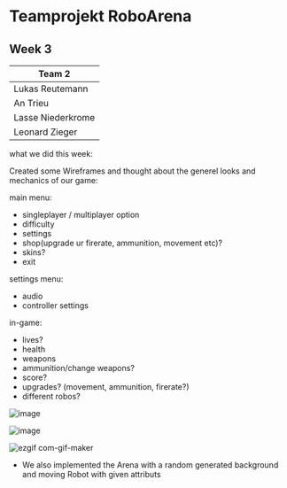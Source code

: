 # Teamprojekt RoboArena
## Week 3

| Team 2 |
| ----------------- |
| Lukas Reutemann   | 
| An Trieu          | 
| Lasse Niederkrome |
| Leonard Zieger    |


what we did this week:

Created some Wireframes and thought about the generel looks and mechanics of our game:

main menu:
- singleplayer / multiplayer option 
- difficulty
- settings 
- shop(upgrade ur firerate, ammunition, movement etc)?
- skins?
- exit 


settings menu:
- audio
- controller settings


in-game:
- lives?
- health
- weapons
- ammunition/change weapons?
- score?
- upgrades? (movement, ammunition, firerate?)
- different robos?


![image](https://user-images.githubusercontent.com/70483582/168474541-0300a9bb-dc13-4d4c-b12f-1f8aefceddad.png)

![image](https://user-images.githubusercontent.com/70483582/168475373-8e8e9804-520c-4c74-84a8-61d34c1bd05b.png)

![ezgif com-gif-maker](https://user-images.githubusercontent.com/70483582/168475787-2fb48edc-bf47-46b2-8d19-3ee9bf00b9ff.gif)


* We also implemented the Arena with a random generated background and moving Robot with given attributs
